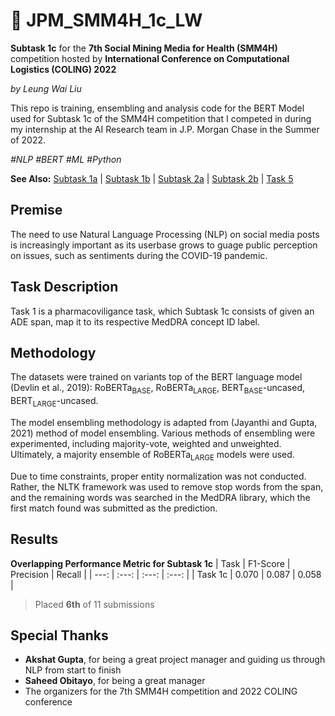 # 🐤 JPM_SMM4H_1c_LW

**Subtask 1c** for the **7th Social Mining Media for Health (SMM4H)** competition hosted by **International Conference on Computational Logistics (COLING) 2022**

_by Leung Wai Liu_

This repo is training, ensembling and analysis code for the BERT Model used for Subtask 1c of the SMM4H competition that I competed in during my internship at the AI Research team in J.P. Morgan Chase in the Summer of 2022. 

_\#NLP \#BERT \#ML \#Python_

**See Also:** [Subtask 1a](https://github.com/leungwai/JPM_SMM4H_1a_LW) | [Subtask 1b](https://github.com/leungwai/JPM_SMM4H_1b_LW) | [Subtask 2a](https://github.com/leungwai/JPM_SMM4H_2a_LW) | [Subtask 2b](https://github.com/leungwai/JPM_SMM4H_2b_LW) | [Task 5](https://github.com/leungwai/JPM_SMM4H_5_LW) 

## Premise
The need to use Natural Language Processing \(NLP\) on social media posts is increasingly important as its userbase grows to guage public perception on issues, such as sentiments during the COVID-19 pandemic. 

## Task Description
Task 1 is a pharmacoviligance task, which Subtask 1c consists of given an ADE span, map it to its respective MedDRA concept ID label. 

## Methodology
The datasets were trained on variants top of the BERT language model \(Devlin et al., 2019\): RoBERTa<sub>BASE</sub>, RoBERTa<sub>LARGE</sub>, BERT<sub>BASE</sub>-uncased, BERT<sub>LARGE</sub>-uncased.

The model ensembling methodology is adapted from \(Jayanthi and Gupta, 2021\) method of model ensembling. Various methods of ensembling were experimented, including majority-vote, weighted and unweighted. Ultimately, a majority ensemble of RoBERTa<sub>LARGE</sub> models were used. 

Due to time constraints, proper entity normalization was not conducted. Rather, the NLTK framework was used to remove stop words from the span, and the remaining words was searched in the MedDRA library, which the first match found was submitted as the prediction.

## Results 
**Overlapping Performance Metric for Subtask 1c**
| Task | F1-Score | Precision | Recall | 
| ---: | :---: | :---: | :---: |
| Task 1c | 0.070 | 0.087 | 0.058 | 

> Placed **6th** of 11 submissions

## Special Thanks
- **Akshat Gupta**, for being a great project manager and guiding us through NLP from start to finish
- **Saheed Obitayo**, for being a great manager
- The organizers for the 7th SMM4H competition and 2022 COLING conference
